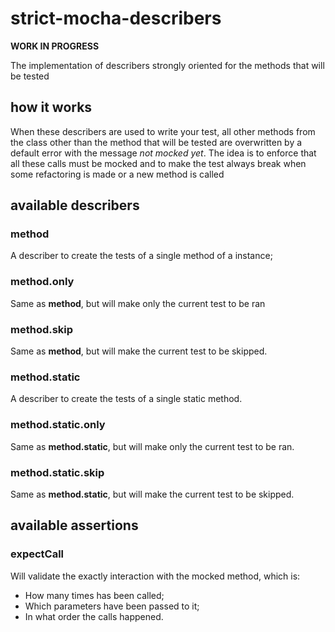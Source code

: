 # strict-mocha-describers

**WORK IN PROGRESS**

The implementation of describers strongly oriented for the methods that will be tested

## how it works

When these describers are used to write your test, all other methods from the class other than the method that will be tested are overwritten by a default error with the message _not mocked yet_. The idea is to enforce that all these calls must be mocked and to make the test always break when some refactoring is made or a new method is called

## available describers

### method
A describer to create the tests of a single method of a instance;

### method.only

Same as **method**, but will make only the current test to be ran

### method.skip

Same as **method**, but will make the current test to be skipped.

### method.static

A describer to create the tests of a single static method.

### method.static.only

Same as **method.static**, but will make only the current test to be ran.

### method.static.skip

Same as **method.static**, but will make the current test to be skipped.

## available assertions

### expectCall

Will validate the exactly interaction with the mocked method, which is:
* How many times has been called;
* Which parameters have been passed to it;
* In what order the calls happened.
